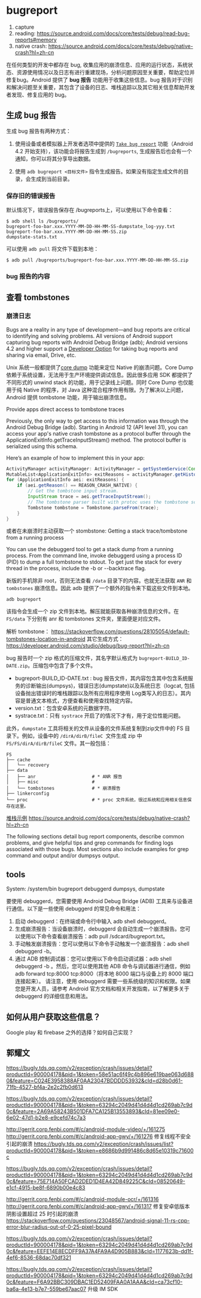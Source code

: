 # bugreport

1. capture
2. reading: https://source.android.com/docs/core/tests/debug/read-bug-reports#memory
3. native crash: https://source.android.com/docs/core/tests/debug/native-crash?hl=zh-cn

在任何类型的开发中都存在 bug, 收集应用的崩溃信息、应用的运行状态，系统状态、资源使用情况以及日志有进行重建现场，分析问题原因至关重要，帮助定位并修复bug。Android 提供了 **bug 报告** 功能用于收集这些信息。bug 报告对于识别和解决问题至关重要，其包含了设备的日志、堆栈追踪以及其它相关信息帮助开发者发现、修复应用的 bug。


## 生成 bug 报告

生成 bug 报告有两种方式：

1. 使用设备或者模拟器上开发者选项中提供的 [`Take bug report`](https://developer.android.com/studio/debug/bug-report) 功能（Android 4.2 开始支持），该功能会将报告生成到 `/bugreports`, 生成报告后也会有一个通知，你可以将其分享导出数据。

2. 使用 `adb bugreport <目标文件>` 指令生成报告。如果没有指定生成文件的目录，会生成到当前目录。

### 保存旧的错误报告

默认情况下，错误报告保存在 /bugreports上，可以使用以下命令查看：

```shell
$ adb shell ls /bugreports/
bugreport-foo-bar.xxx.YYYY-MM-DD-HH-MM-SS-dumpstate_log-yyy.txt
bugreport-foo-bar.xxx.YYYY-MM-DD-HH-MM-SS.zip
dumpstate-stats.txt
```
可以使用 `adb pull` 将文件下载到本地：

```
$ adb pull /bugreports/bugreport-foo-bar.xxx.YYYY-MM-DD-HH-MM-SS.zip
```

### bug 报告的内容

## 查看 tombstones

### 崩溃日志

Bugs are a reality in any type of development—and bug reports are critical to identifying and solving problems. All versions of Android support capturing bug reports with Android Debug Bridge (adb); Android versions 4.2 and higher support a [Developer Option](http://developer.android.com/tools/device.html#developer-device-options) for taking bug reports and sharing via email, Drive, etc.



Unix 系统一般都提供了[core dump](core_dump.md) 功能来定位 Native 的崩溃问题。Core Dump 依赖于系统设置，无法用于生产环境提供调试信息。因此很多应用 SDK 都提供了不同形式的 unwind stack 的功能，用于记录线上问题。同时 Core Dump 也仅能用于纯 Native 的程序，对 Java 这种混合程序作用有限。为了解决以上问题，Android 提供 tombstone 功能，用于输出崩溃信息。

Provide apps direct access to tombstone traces

Previously, the only way to get access to this information was through the Android Debug Bridge (adb). Starting in Android 12 (API level 31), you can access your app's native crash tombstone as a protocol buffer through the ApplicationExitInfo.getTraceInputStream() method. The protocol buffer is serialized using this schema. 

Here’s an example of how to implement this in your app:

```Java
ActivityManager activityManager: ActivityManager = getSystemService(Context.ACTIVITY_SERVICE);
MutableList<ApplicationExitInfo> exitReasons = activityManager.getHistoricalProcessExitReasons(/* packageName = */ null, /* pid = */ 0, /* maxNum = */ 5);
for (ApplicationExitInfo aei: exitReasons) {
    if (aei.getReason() == REASON_CRASH_NATIVE) {
        // Get the tombstone input stream.
        InputStream trace = aei.getTraceInputStream();
        // The tombstone parser built with protoc uses the tombstone schema, then parses the trace.
        Tombstone tombstone = Tombstone.parseFrom(trace);
    }
}
```

或者在未崩溃时主动获取一个 stombstone: Getting a stack trace/tombstone from a running process

You can use the debuggerd tool to get a stack dump from a running process. From the command line, invoke debuggerd using a process ID (PID) to dump a full tombstone to stdout. To get just the stack for every thread in the process, include the -b or --backtrace flag.


新版的手机除非 root，否则无法查看 `/data` 目录下的内容。也就无法获取 `ANR` 和 `tombstones` 崩溃信息。因此 adb 提供了一个额外的指令来下载这些文件到本地。

```
adb bugreport
```
该指令会生成一个 zip 文件到本地。解压就能获取各种崩溃信息的文件。在 `FS/data` 下分别有 anr 和 tombstones 文件夹，里面便是对应文件。

解析 tombstone： https://stackoverflow.com/questions/28105054/default-tombstones-location-in-android
其它生成方式： https://developer.android.com/studio/debug/bug-report?hl=zh-cn



bug 报告时一个 zip 格式的压缩文件，其名字默认格式为 `bugreport-BUILD_ID-DATE.zip`。压缩包中包含了多个文件。

- bugreport-BUILD_ID-DATE.txt  : bug 报告文件，其内容包含其中包含系统服务的诊断输出(dumpsys)，错误日志(dumpstate)以及系统日志（logcat, 包括设备抛出错误时的堆栈跟踪以及所有应用程序使用 Log类写入的日志）。其内容是普通文本格式，方便查看和使用查找特定内容。
- version.txt：包含安卓系统的元数据字符。
- systrace.txt：只有 `systrace` 开启了的情况下才有，用于定位性能问题。

此外，`dumpstate` 工具将相关的文件从设备的文件系统复制到zip文件中的 FS 目录下。例如，设备中的 `/dirA/dirB/fileC `文件生成 zip 中 `FS/FS/dirA/dirB/fileC` 文件。其一般包括：

```
FS
├── cache
│   └── recovery
├── data
│   ├── anr                     # * ANR 报告
│   ├── misc                    #
│   └── tombstones              # * 崩溃报告
├── linkerconfig
└── proc                        # * proc 文件系统，很过系统和应用相关信息保存在这里。
```


[堆栈示例](https://source.android.com/docs/core/tests/debug)
https://source.android.com/docs/core/tests/debug/native-crash?hl=zh-cn

The following sections detail bug report components, describe common problems, and give helpful tips and grep commands for finding logs associated with those bugs. Most sections also include examples for grep command and output and/or dumpsys output.

## tools

System: /system/bin
bugreport
debuggerd
dumpsys, dumpstate

要使用 debuggerd，您需要使用 Android Debug Bridge (ADB) 工具来与设备进行通信。以下是一些使用 debuggerd 的常见命令和用法：

1. 启动 debuggerd：在终端或命令行中输入 adb shell debuggerd。
2. 生成崩溃报告：当设备崩溃时，debuggerd 会自动生成一个崩溃报告。您可以使用以下命令查看崩溃报告：adb pull /sdcard/bugreport.txt。
3. 手动触发崩溃报告：您可以使用以下命令手动触发一个崩溃报告：adb shell debuggerd -b。
4. 通过 ADB 控制调试器：您可以使用以下命令启动调试器：adb shell debuggerd -b <pid>。然后，您可以使用其他 ADB 命令与调试器进行通信，例如 adb forward tcp:8000 tcp:8000（将本地 8000 端口与设备上的 8000 端口连接起来）。
请注意，使用 debuggerd 需要一些系统级的知识和权限。如果您是开发人员，请参考 Android 官方文档和相关开发指南，以了解更多关于 debuggerd 的详细信息和用法。


## 如何从用户获取这些信息？

Google play 和 firebase 之外的选择？如何自己实现？


## 郭耀文
https://bugly.tds.qq.com/v2/exception/crash/issues/detail?productId=900004178&pid=1&token=58e51ac6f49c4b896e619bae063d6880&feature=C024E3958388AF0AA23047BDDDD53932&cId=d28b0d61-71fb-4527-bf4a-2e2c2fb0d613



https://bugly.tds.qq.com/v2/exception/crash/issues/detail?productId=900004178&pid=1&token=63294c2049d41d4d4d1cd269ab7c9d0c&feature=2A69A58243B501DFA7CA125B13553893&cId=81ee09e0-6e02-47d1-b2e8-e9cefd74c7a3

http://gerrit.corp.fenbi.com/#/c/android-module-video/+/161275
http://gerrit.corp.fenbi.com/#/c/android-app-gwy/+/161276
修复线程不安全引起的崩溃
https://bugly.tds.qq.com/v2/exception/crash/issues/list?productId=900004178&pid=1&token=e8686b9d991486c8d65e10319c71600c


https://bugly.tds.qq.com/v2/exception/crash/issues/detail?productId=900004178&pid=1&token=63294c2049d41d4d4d1cd269ab7c9d0c&feature=75E714A50FCAD2DED1D4EA42D849225C&cId=08520649-e1cf-4915-be8f-6890b00e4c83


http://gerrit.corp.fenbi.com/#/c/android-module-ocr/+/161316
http://gerrit.corp.fenbi.com/#/c/android-app-gwy/+/161317
修复安卓低版本阴影设置超过 25 时引起的崩溃
https://stackoverflow.com/questions/23048567/android-signal-11-rs-cpp-error-blur-radius-out-of-0-25-pixel-bound

https://bugly.tds.qq.com/v2/exception/crash/issues/detail?productId=900004178&pid=1&token=63294c2049d41d4d4d1cd269ab7c9d0c&feature=EEFE14E8ECDFF9A37A4FA9A4D905B883&cId=1177623b-dd1f-4ef6-8536-68dac70df321



https://bugly.tds.qq.com/v2/exception/crash/issues/detail?productId=900004178&pid=1&token=63294c2049d41d4d4d1cd269ab7c9d0c&feature=F6A92BBC309DBAC1ED52409FAA0A1AAA&cId=ca73cf10-ba6a-4e13-b7e7-559be67aac07
升级 IM SDK
